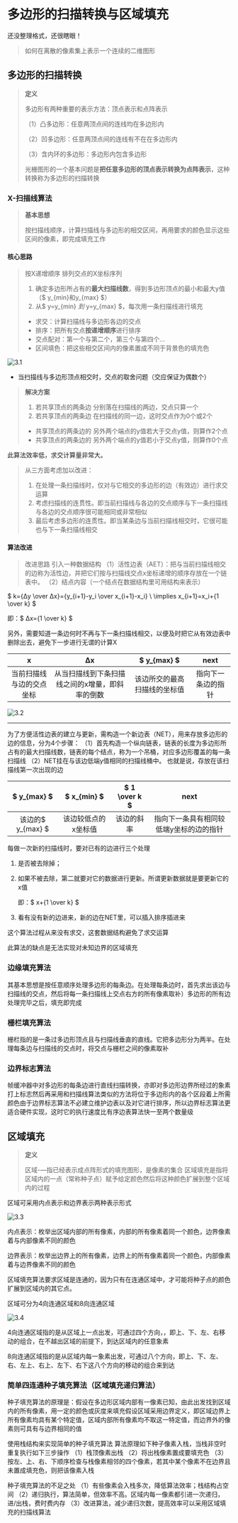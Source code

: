 

# 多边形的扫描转换与区域填充

还没整理格式，还很瞎眼！

> 如何在离散的像素集上表示一个连续的二维图形

## 多边形的扫描转换
> **定义**
>
> 多边形有两种重要的表示方法：顶点表示和点阵表示
>
> （1）凸多边形：任意两顶点间的连线均在多边形内
> 
> （2）凹多边形：任意两顶点间的连线有不在在多边形内
> 
> （3）含内环的多边形：多边形内包含多边形
> 
> 光栅图形的一个基本问题是**把任意多边形的顶点表示转换为点阵表示**，这种转换称为多边形的扫描转换
> 

### X-扫描线算法
> **基本思想**
> 
> 按扫描线顺序，计算扫描线与多边形的相交区间，再用要求的颜色显示这些区间的像素，即完成填充工作

#### 核心思路
> 按X递增顺序 排列交点的X坐标序列
> 
> 1. 确定多边形所占有的**最大扫描线数**，得到多边形顶点的最小和最大y值（$ y_{min}和y_{max} $）
> 2. 从$ y=y_{min} $到$ y=y_{max} $，每次用一条扫描线进行填充
>   - 求交：计算扫描线与多边形各边的交点
>   - 排序：把所有交点**按递增顺序**进行排序
>   - 交点配对：第一个与第二个，第三个与第四个…
>   - 区间填色：把这些相交区间内的像素置成不同于背景色的填充色

![3.1](img\3.1.png)

- 当扫描线与多边形顶点相交时，交点的取舍问题（交应保证为偶数个）

> **解决方案**
> 1. 若共享顶点的两条边 分别落在扫描线的两边，交点只算一个
> 2. 若共享顶点的两条边 在扫描线的同一边，这时交点作为0个或2个
>   - 共享顶点的两条边的 另外两个端点的y值若大于交点y值，则算作2个点
>   - 共享顶点的两条边的 另外两个端点的y值若小于交点y值，则算作0个点

此算法效率低，求交计算量非常大。

> 从三方面考虑加以改进：
> 1. 在处理一条扫描线时，仅对与它相交的多边形的边（有效边）进行求交运算
> 2. 考虑扫描线的连贯性。即当前扫描线与各边的交点顺序与下一条扫描线与各边的交点顺序很可能相同或非常相似
> 3. 最后考虑多边形的连贯性。即当某条边与当前扫描线相交时，它很可能也与下一条扫描线相交

#### 算法改进

> 改进思路
> 引入一种数据结构
> （1）活性边表（AET）：把与当前扫描线相交的边称为活性边，并把它们按与扫描线交点x坐标递增的顺序存放在一个链表中。
> （2）结点内容（一个结点在数据结构里可用结构来表示）


$ k={Δy \over Δx}={y_{i+1}-y_i \over x_{i+1}-x_i} \\ \implies x_{i+1}=x_i+{1 \over k} $

即：$ Δx={1 \over k} $

另外，需要知道一条边何时不再与下一条扫描线相交，以便及时把它从有效边表中删除出去，避免下一步进行无谓的计算X

|            x             |                       Δx                        |         $ y_{max} $          |        next        |
| :----------------------: | :---------------------------------------------: | :--------------------------: | :----------------: |
| 当前扫描线与边的交点坐标 | 从当扫描线到下条扫描线之间的x增量，即斜率的倒数 | 该边所交的最高扫描线的坐标值 | 指向下一条边的指针 |

![3.2](img\3.2.png)

------

为了方便活性边表的建立与更新，需构造一个新边表（NET），用来存放多边形的边的信息，分为4个步骤：
（1）首先构造一个纵向链表，链表的长度为多边形所占有的最大扫描线数，链表的每个结点，称为一个吊桶，对应多边形覆盖的每一条扫描线
（2）NET挂在与该边低端y值相同的扫描线桶中。
也就是说，存放在该扫描线第一次出现的边

|    $ y_{max} $    |     $ x_{min} $     | $ 1 \over k $ |                  next                   |
| :---------------: | :-----------------: | :-----------: | :-------------------------------------: |
| 该边的$ y_{max} $ | 该边较低点的x坐标值 |  该边的斜率   | 指向下一条具有相同较低端y坐标的边的指针 |

每做一次新的扫描线时，要对已有的边进行三个处理

1. 是否被去除掉；

2. 如果不被去除，第二就要对它的数据进行更新。所谓更新数据就是要更新它的x值

   即：$ x+{1 \over k} $

3. 看有没有新的边进来，新的边在NET里，可以插入排序插进来

这个算法过程从来没有求交，这套数据结构避免了求交运算

此算法的缺点是无法实现对未知边界的区域填充

### 边缘填充算法

其基本思想是按任意顺序处理多边形的每条边。在处理每条边时，首先求出该边与扫描线的交点，然后将每一条扫描线上交点右方的所有像素取补）多边形的所有边处理完毕之后，填充即完成

### 栅栏填充算法
栅栏指的是一条过多边形顶点且与扫描线垂直的直线。它把多边形分为两半。在处理每条边与扫描线的交点时，将交点与栅栏之间的像素取补

### 边界标志算法
帧缓冲器中对多边形的每条边进行直线扫描转换，亦即对多边形边界所经过的象素打上标志然后再采用和扫描线算法类似的方法将位于多边形内的各个区段着上所需颜色由于边界标志算法不必建立维护边表以及对它进行排序，所以边界标志算法更适合硬件实现，这时它的执行速度比有序边表算法快一至两个数量级

## 区域填充
> **定义**
>
> 区域-—指已经表示成点阵形式的填充图形，是像素的集合
> 区域填充是指将区域内的一点（常称种子点）赋予给定颜色然后将这种颜色扩展到整个区域内的过程
> 
区域可采用内点表示和边界表示两种表示形式



![3.3](img\3.3.png)



内点表示：枚举出区域内部的所有像素，内部的所有像素着同一个颜色，边界像素着与内部像素不同的颜色

边界表示：枚举出边界上的所有像素，边界上的所有像素着同一个颜色，内部像素着与边界像素不同的颜色

区域填充算法要求区域是连通的，因为只有在连通区域中，才可能将种子点的颜色扩展到区域内的其它点。

区域可分为4向连通区域和8向连通区域

![3.4](img\3.4.png)

4向连通区域指的是从区域上一点出发，可通过四个方向，，即上、下、左、右移动的组合，在不越出区域的前提下，到达区域内的任意象素

8向连通区域指的是从区域内每一象素出发，可通过八个方向，即上、下、左、右、左上、右上、左下、右下这八个方向的移动的组合来到达

### 简单四连通种子填充算法（区域填充递归算法）

种子填充算法的原理是：假设在多边形区域内部有一像素已知，由此出发找到区域内的所有像素，用一定的颜色或灰度来填充假设区域采用边界定义，即区域边界上所有像素均具有某个特定值，区域内部所有像素均不取这一特定值，而边界外的像素则可具有与边界相同的值



使用栈结构来实现简单的种子填充算法
算法原理如下种子像素入栈，当栈非空时重复执行如下三步操作
（1）栈顶像素出栈
（2）将出栈像素置成要填充色
（3）按左、上、右、下顺序检查与栈像素相邻的四个像素，若其中某个像素不在边界且未置成填充色，则把该像素入栈



种子填充算法的不足之处
（1）有些像素会入栈多次，降低算法效率；栈结构占空间
（2）递归执行，算法简单，但效率不高。区域内每一像素都引进一次递归，进/出栈，费时费内存
（3）改进算法，减少递归次数，提高效率可以采用区域填充的扫描线算法